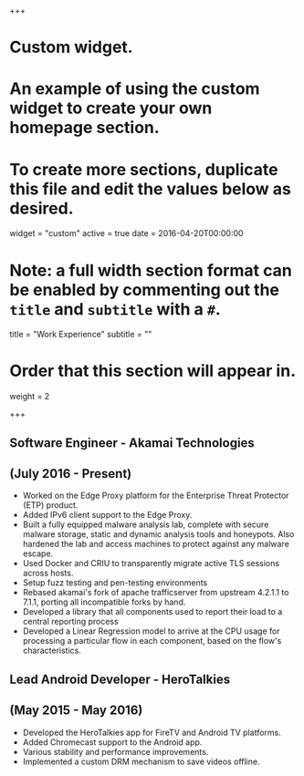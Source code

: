 +++
# Custom widget.
# An example of using the custom widget to create your own homepage section.
# To create more sections, duplicate this file and edit the values below as desired.
widget = "custom"
active = true
date = 2016-04-20T00:00:00

# Note: a full width section format can be enabled by commenting out the `title` and `subtitle` with a `#`.
title = "Work Experience"
subtitle = ""

# Order that this section will appear in.
weight = 2 

+++
## Software Engineer  - Akamai Technologies 
## (July 2016 - Present)
* Worked on the Edge Proxy platform for the Enterprise Threat Protector (ETP) product.
* Added IPv6 client support to the Edge Proxy.
* Built a fully equipped malware analysis lab, complete with secure malware storage, static and dynamic analysis tools and honeypots. Also hardened the lab and access machines to protect against any malware escape.
* Used Docker and CRIU to transparently migrate active TLS sessions across hosts.
* Setup fuzz testing and pen-testing environments
* Rebased akamai's fork of apache trafficserver from upstream 4.2.1.1 to 7.1.1, porting all incompatible forks by hand.
* Developed a library that all components used to report their load to a central reporting process
* Developed a Linear Regression model to arrive at the CPU usage for processing a particular flow in each component, based on the flow's characteristics.

## Lead Android Developer - HeroTalkies
## (May 2015 - May 2016)
* Developed the HeroTalkies app for FireTV and Android TV platforms.
* Added Chromecast support to the Android app.
* Various stability and performance improvements.
* Implemented a custom DRM mechanism to save videos offline.
